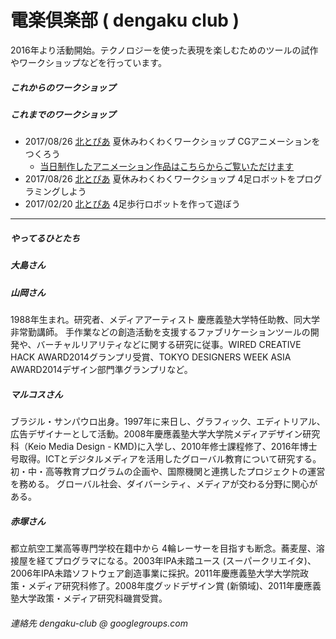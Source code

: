 # 電楽倶楽部 ( dengaku club )
2016年より活動開始。テクノロジーを使った表現を楽しむためのツールの試作やワークショップなどを行っています。

##### これからのワークショップ

##### これまでのワークショップ
* 2017/08/26 [北とぴあ](http://www.hokutopia.jp/) 夏休みわくわくワークショップ CGアニメーションをつくろう
  * [当日制作したアニメーション作品はこちらからご覧いただけます](https://dengaku.club/workshops/archives/20170826-cganimation/)
* 2017/08/26 [北とぴあ](http://www.hokutopia.jp/) 夏休みわくわくワークショップ 4足ロボットをプログラミングしよう
* 2017/02/20 [北とぴあ](http://www.hokutopia.jp/) 4足歩行ロボットを作って遊ぼう 

----
##### やってるひとたち
##### 大島さん

##### 山岡さん
1988年生まれ。研究者、メディアアーティスト
慶應義塾大学特任助教、同大学非常勤講師。
手作業などの創造活動を支援するファブリケーションツールの開発や、バーチャルリアリティなどに関する研究に従事。WIRED CREATIVE HACK AWARD2014グランプリ受賞、TOKYO DESIGNERS WEEK ASIA AWARD2014デザイン部門準グランプリなど。

##### マルコスさん
ブラジル・サンパウロ出身。1997年に来日し、グラフィック、エディトリアル、広告デザイナーとして活動。2008年慶應義塾大学大学院メディアデザイン研究科（Keio Media Design - KMD)に入学し、2010年修士課程修了、2016年博士号取得。ICTとデジタルメディアを活用したグローバル教育について研究する。初・中・高等教育プログラムの企画や、国際機関と連携したプロジェクトの運営を務める。 グローバル社会、ダイバーシティ、メディアが交わる分野に関心がある。 

##### 赤塚さん
都立航空工業高等専門学校在籍中から 4輪レーサーを目指すも断念。蕎麦屋、溶接屋を経てプログラマになる。2003年IPA未踏ユース (スーパークリエイタ)、2006年IPA未踏ソフトウェア創造事業に採択。2011年慶應義塾大学大学院政策・メディア研究科修了。2008年度グッドデザイン賞 (新領域)、2011年慶應義塾大学政策・メディア研究科磯賞受賞。

###### 連絡先 dengaku-club @ googlegroups.com
